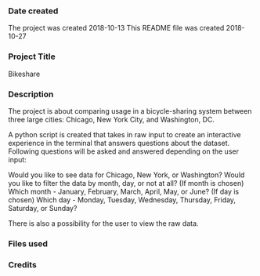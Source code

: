 ### Date created
The project was created 2018-10-13
This README file was created 2018-10-27

### Project Title
Bikeshare

### Description
The project is about comparing usage in a bicycle-sharing system between three large cities: Chicago, New York City, and Washington, DC.

A python script is created that takes in raw input to create an interactive experience in the terminal that answers questions about the dataset. Following questions will be asked and answered depending on the user input:

Would you like to see data for Chicago, New York, or Washington?
Would you like to filter the data by month, day, or not at all?
(If month is chosen) Which month - January, February, March, April, May, or June?
(If day is chosen) Which day - Monday, Tuesday, Wednesday, Thursday, Friday, Saturday, or Sunday?

There is also a possibility for the user to view the raw data.

### Files used


### Credits
